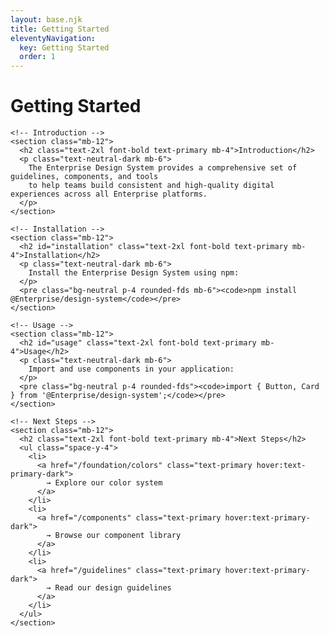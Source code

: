 ```yaml
---
layout: base.njk
title: Getting Started
eleventyNavigation:
  key: Getting Started
  order: 1
---
```


<div class="max-w-4xl mx-auto px-4 sm:px-6 lg:px-8 py-12">
  <div class="prose prose-lg max-w-none">
    <h1 id="introduction" class="text-4xl font-bold text-primary mb-8">Getting Started</h1>
    
    <!-- Introduction -->
    <section class="mb-12">
      <h2 class="text-2xl font-bold text-primary mb-4">Introduction</h2>
      <p class="text-neutral-dark mb-6">
        The Enterprise Design System provides a comprehensive set of guidelines, components, and tools
        to help teams build consistent and high-quality digital experiences across all Enterprise platforms.
      </p>
    </section>

    <!-- Installation -->
    <section class="mb-12">
      <h2 id="installation" class="text-2xl font-bold text-primary mb-4">Installation</h2>
      <p class="text-neutral-dark mb-6">
        Install the Enterprise Design System using npm:
      </p>
      <pre class="bg-neutral p-4 rounded-fds mb-6"><code>npm install @Enterprise/design-system</code></pre>
    </section>

    <!-- Usage -->
    <section class="mb-12">
      <h2 id="usage" class="text-2xl font-bold text-primary mb-4">Usage</h2>
      <p class="text-neutral-dark mb-6">
        Import and use components in your application:
      </p>
      <pre class="bg-neutral p-4 rounded-fds"><code>import { Button, Card } from '@Enterprise/design-system';</code></pre>
    </section>

    <!-- Next Steps -->
    <section class="mb-12">
      <h2 class="text-2xl font-bold text-primary mb-4">Next Steps</h2>
      <ul class="space-y-4">
        <li>
          <a href="/foundation/colors" class="text-primary hover:text-primary-dark">
            → Explore our color system
          </a>
        </li>
        <li>
          <a href="/components" class="text-primary hover:text-primary-dark">
            → Browse our component library
          </a>
        </li>
        <li>
          <a href="/guidelines" class="text-primary hover:text-primary-dark">
            → Read our design guidelines
          </a>
        </li>
      </ul>
    </section>
  </div>
</div>
